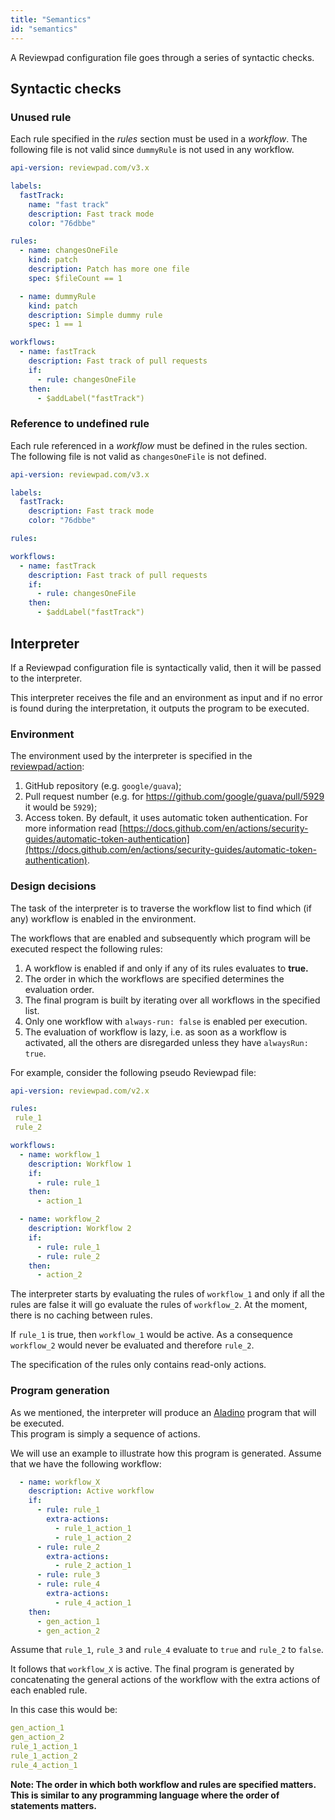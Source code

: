 ```yaml
---
title: "Semantics"
id: "semantics"
---
```


A Reviewpad configuration file goes through a series of syntactic checks.

## Syntactic checks

### Unused rule

Each rule specified in the _rules_ section must be used in a _workflow_. The following file is not valid since `dummyRule` is not used in any workflow.

```yaml
api-version: reviewpad.com/v3.x

labels:
  fastTrack:
    name: "fast track"
    description: Fast track mode
    color: "76dbbe"

rules:
  - name: changesOneFile
    kind: patch
    description: Patch has more one file
    spec: $fileCount == 1

  - name: dummyRule
    kind: patch
    description: Simple dummy rule
    spec: 1 == 1

workflows:
  - name: fastTrack
    description: Fast track of pull requests
    if:
      - rule: changesOneFile
    then:
      - $addLabel("fastTrack")
```

### Reference to undefined rule

Each rule referenced in a _workflow_ must be defined in the rules section. The following file is not valid as `changesOneFile` is not defined.

```yaml
api-version: reviewpad.com/v3.x

labels:
  fastTrack:
    description: Fast track mode
    color: "76dbbe"

rules:

workflows:
  - name: fastTrack
    description: Fast track of pull requests
    if:
      - rule: changesOneFile
    then:
      - $addLabel("fastTrack")
```

## Interpreter

If a Reviewpad configuration file is syntactically valid, then it will be passed to the interpreter. 

This interpreter receives the file and an environment as input and if no error is found during the interpretation, it outputs the program to be executed.

### Environment

The environment used by the interpreter is specified in the [reviewpad/action](https://github.com/reviewpad/action/blob/main/action.yml): 

1. GitHub repository (e.g. `google/guava`);
2. Pull request number (e.g. for <https://github.com/google/guava/pull/5929> it would be `5929`);
3. Access token. By default, it uses automatic token authentication. For more information read [https://docs.github.com/en/actions/security-guides/automatic-token-authentication](https://docs.github.com/en/actions/security-guides/automatic-token-authentication).

### Design decisions

The task of the interpreter is to traverse the workflow list to find which (if any) workflow is enabled in the environment.

The workflows that are enabled and subsequently which program will be executed respect the following rules:

1. A workflow is enabled if and only if any of its rules evaluates to **true.**
2. The order in which the workflows are specified determines the evaluation order.
3. The final program is built by iterating over all workflows in the specified list.
4. Only one workflow with `always-run: false` is enabled per execution.
5. The evaluation of workflow is lazy, i.e. as soon as a workflow is activated, all the others are disregarded unless they have `alwaysRun: true`.

For example, consider the following pseudo Reviewpad file:

```yaml
api-version: reviewpad.com/v2.x

rules:
 rule_1
 rule_2

workflows:
  - name: workflow_1
    description: Workflow 1
    if:
      - rule: rule_1
    then:
      - action_1

  - name: workflow_2
    description: Workflow 2
    if:
      - rule: rule_1
      - rule: rule_2
    then:
      - action_2
```

The interpreter starts by evaluating the rules of `workflow_1` and only if all the rules are false it will go evaluate the rules of `workflow_2`. At the moment, there is no caching between rules. 

If `rule_1` is true, then `workflow_1` would be active. As a consequence `workflow_2` would never be evaluated and therefore `rule_2`.

The specification of the rules only contains read-only actions.

### Program generation

As we mentioned, the interpreter will produce an [Aladino](/guides/aladino/specification) program that will be executed.  
This program is simply a sequence of actions. 

We will use an example to illustrate how this program is generated. Assume that we have the following workflow:

```yaml
  - name: workflow_X
    description: Active workflow
    if:
      - rule: rule_1
        extra-actions:
          - rule_1_action_1
          - rule_1_action_2
      - rule: rule_2
        extra-actions:
          - rule_2_action_1
      - rule: rule_3
      - rule: rule_4
        extra-actions:
          - rule_4_action_1
    then:
      - gen_action_1
      - gen_action_2
```

Assume that `rule_1`, `rule_3` and `rule_4` evaluate to `true` and `rule_2` to `false`.

It follows that `workflow_X` is active. The final program is generated by concatenating the general actions of the workflow with the extra actions of each enabled rule.

In this case this would be:

```yaml
gen_action_1
gen_action_2
rule_1_action_1
rule_1_action_2
rule_4_action_1
```

**Note: The order in which both workflow and rules are specified matters. This is similar to any programming language where the order of statements matters.**